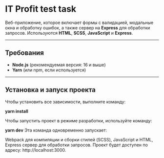 # IT Profit test task

Веб-приложение, которое включает формы с валидацией, модальные окна и обработку ошибок, а также сервер на **Express** для обработки запросов. Используются **HTML**, **SCSS**, **JavaScript** и **Express**.

---

## Требования

- **Node.js** (рекомендуемая версия: 16 и выше)
- **Yarn** (или npm, если используется)

---

## Установка и запуск проекта

Чтобы установить все зависимости, выполните команду:

**yarn install**

Чтобы запустить проект в режиме разработки, используйте команду:

**yarn dev**
Эта команда одновременно запускает:

Webpack для компиляции и сборки стилей (SCSS), JavaScript и HTML, Express сервер для обработки запросов.
Проект будет доступен по адресу: http://localhost:3000.
